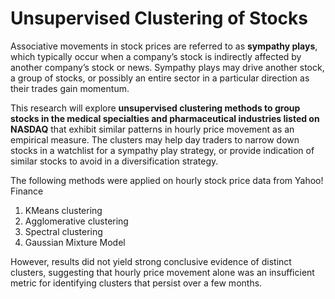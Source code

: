 # Unsupervised Clustering of Stocks
Associative movements in stock prices are referred to as **sympathy plays**, which typically occur when a company’s stock is indirectly affected by another company’s stock or news. Sympathy plays may drive another stock, a group of stocks, or possibly an entire sector in a particular direction as their trades gain momentum.

This research will explore **unsupervised clustering methods to group stocks in the medical specialties and pharmaceutical industries listed on NASDAQ** that exhibit similar patterns in hourly price movement as an empirical measure. The clusters may help day traders to narrow down stocks in a watchlist for a sympathy play strategy, or provide indication of similar stocks to avoid in a diversification strategy.

The following methods were applied on hourly stock price data from Yahoo! Finance
1. KMeans clustering
2. Agglomerative clustering
3. Spectral clustering
4. Gaussian Mixture Model

However, results did not yield strong conclusive evidence of distinct clusters, suggesting that hourly price movement alone was an insufficient metric for identifying clusters that persist over a few months.
